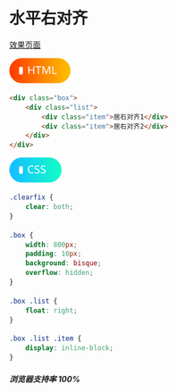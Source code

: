# <b>水平右对齐</b>

[效果页面](00水平右对齐.html ':include :type=iframe width=100% height=70px')

![标签](../assets/html.svg)

```html
<div class="box">
    <div class="list">
        <div class="item">居右对齐1</div>
        <div class="item">居右对齐2</div>
    </div>
</div>
```

![标签](../assets/css.svg)

```css
.clearfix {
    clear: both;
}

.box {
    width: 800px;
    padding: 10px;
    background: bisque;
    overflow: hidden;
}

.box .list {
    float: right;
}

.box .list .item {
    display: inline-block;
}
```
##### <b>浏览器支持率 100%</b>